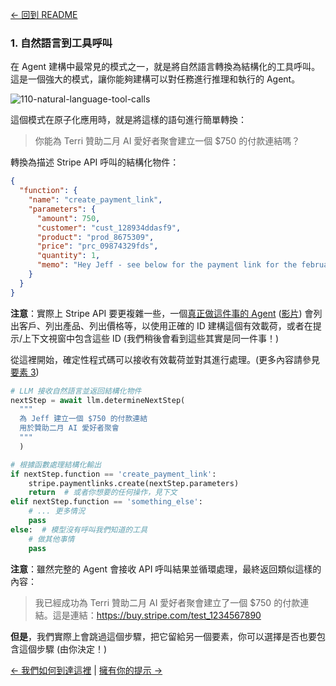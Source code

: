 [← 回到 README](https://github.com/humanlayer/12-factor-agents/blob/main/README.md)

### 1. 自然語言到工具呼叫

在 Agent 建構中最常見的模式之一，就是將自然語言轉換為結構化的工具呼叫。這是一個強大的模式，讓你能夠建構可以對任務進行推理和執行的 Agent。

![110-natural-language-tool-calls](https://github.com/humanlayer/12-factor-agents/blob/main/img/110-natural-language-tool-calls.png)

這個模式在原子化應用時，就是將這樣的語句進行簡單轉換：

> 你能為 Terri 贊助二月 AI 愛好者聚會建立一個 $750 的付款連結嗎？

轉換為描述 Stripe API 呼叫的結構化物件：

```json
{
  "function": {
    "name": "create_payment_link",
    "parameters": {
      "amount": 750,
      "customer": "cust_128934ddasf9",
      "product": "prod_8675309",
      "price": "prc_09874329fds",
      "quantity": 1,
      "memo": "Hey Jeff - see below for the payment link for the february ai tinkerers meetup"
    }
  }
}
```

**注意**：實際上 Stripe API 要更複雜一些，一個[真正做這件事的 Agent](https://github.com/dexhorthy/mailcrew) ([影片](https://www.youtube.com/watch?v=f_cKnoPC_Oo)) 會列出客戶、列出產品、列出價格等，以使用正確的 ID 建構這個有效載荷，或者在提示/上下文視窗中包含這些 ID (我們稍後會看到這些其實是同一件事！)

從這裡開始，確定性程式碼可以接收有效載荷並對其進行處理。(更多內容請參見[要素 3](https://github.com/humanlayer/12-factor-agents/blob/main/content/factor-03-own-your-context-window.md))

```python
# LLM 接收自然語言並返回結構化物件
nextStep = await llm.determineNextStep(
  """
  為 Jeff 建立一個 $750 的付款連結
  用於贊助二月 AI 愛好者聚會
  """
  )

# 根據函數處理結構化輸出
if nextStep.function == 'create_payment_link':
    stripe.paymentlinks.create(nextStep.parameters)
    return  # 或者你想要的任何操作，見下文
elif nextStep.function == 'something_else':
    # ... 更多情況
    pass
else:  # 模型沒有呼叫我們知道的工具
    # 做其他事情
    pass
```

**注意**：雖然完整的 Agent 會接收 API 呼叫結果並循環處理，最終返回類似這樣的內容：

> 我已經成功為 Terri 贊助二月 AI 愛好者聚會建立了一個 $750 的付款連結。這是連結：https://buy.stripe.com/test_1234567890

**但是**，我們實際上會跳過這個步驟，把它留給另一個要素，你可以選擇是否也要包含這個步驟 (由你決定！)

[← 我們如何到達這裡](https://github.com/humanlayer/12-factor-agents/blob/main/content/brief-history-of-software.md) | [擁有你的提示 →](https://github.com/humanlayer/12-factor-agents/blob/main/content/factor-02-own-your-prompts.md)
